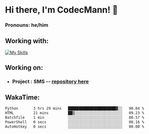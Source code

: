 # Hi there, I'm CodecMann! 👋

### Pronouns: he/him


## Working with:
[![My Skills](https://skillicons.dev/icons?i=kotlin,nodejs,django,python,bots&theme=dark)](https://skillicons.dev)


## Working on:
- ### Project : SMS -- [repository here](https://github.com/NikeStyleProject/project-sms)

## WakaTime:

<!--START_SECTION:waka-->

```txt
Python       3 hrs 29 mins   ██████████████████████▓░░   90.04 %
HTML         21 mins         ██▒░░░░░░░░░░░░░░░░░░░░░░   09.23 %
Batchfile    1 min           ░░░░░░░░░░░░░░░░░░░░░░░░░   00.57 %
PowerShell   0 secs          ░░░░░░░░░░░░░░░░░░░░░░░░░   00.16 %
AutoHotkey   0 secs          ░░░░░░░░░░░░░░░░░░░░░░░░░   00.00 %
```

<!--END_SECTION:waka-->
